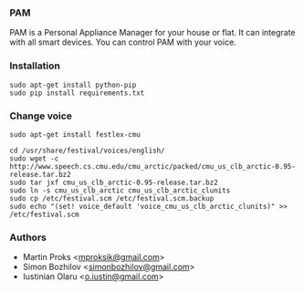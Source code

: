### PAM

PAM is a Personal Appliance Manager for your house or flat. It can integrate with all smart devices. 
You can control PAM with your voice. 

### Installation

```
sudo apt-get install python-pip
sudo pip install requirements.txt
```

### Change voice

```
sudo apt-get install festlex-cmu

cd /usr/share/festival/voices/english/
sudo wget -c http://www.speech.cs.cmu.edu/cmu_arctic/packed/cmu_us_clb_arctic-0.95-release.tar.bz2
sudo tar jxf cmu_us_clb_arctic-0.95-release.tar.bz2 
sudo ln -s cmu_us_clb_arctic cmu_us_clb_arctic_clunits
sudo cp /etc/festival.scm /etc/festival.scm.backup
sudo echo "(set! voice_default 'voice_cmu_us_clb_arctic_clunits)" >> /etc/festival.scm
```

### Authors

 * Martin Proks <<mproksik@gmail.com>>
 * Simon Bozhilov <<simonbozhilov@gmail.com>>
 * Iustinian Olaru  <<o.iustin@gmail.com>>